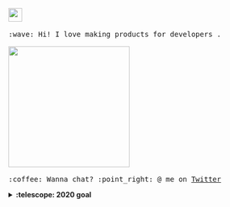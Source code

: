 <p>
  <img src="https://user-images.githubusercontent.com/5679180/79618120-0daffb80-80be-11ea-819e-d2b0fa904d07.gif" width="27px">
  <br><br>
  <samp>
    :wave: Hi! I love making products for developers .
     <br><br>
    <img src="https://i.imgur.com/kdKhgx6.gif" width="240px" align="center">
    <br><br>:coffee: Wanna chat? :point_right: @ me on <a href="https://twitter.com/achuth_hadnoor">Twitter</a>
  </samp>
</p>

<details>
  <summary><b>:telescope: 2020 goal</b></summary>
   I am aiming to make a product and opensource it and have a stable MRR.
</details>
